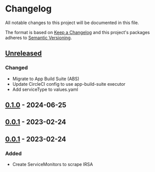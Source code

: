 # Changelog

All notable changes to this project will be documented in this file.

The format is based on [Keep a Changelog](http://keepachangelog.com/en/1.0.0/)
and this project's packages adheres to [Semantic Versioning](http://semver.org/spec/v2.0.0.html).

## [Unreleased]

### Changed

- Migrate to App Build Suite (ABS)
- Update CircleCI config to use app-build-suite executor
- Add serviceType to values.yaml

## [0.1.0] - 2024-06-25

## [0.0.1] - 2023-02-24

## [0.0.1] - 2023-02-24

### Added

- Create ServiceMonitors to scrape IRSA


[Unreleased]: https://github.com/giantswarm/irsa-servicemonitors-app/compare/v0.1.0...HEAD
[0.1.0]: https://github.com/giantswarm/irsa-servicemonitors-app/compare/v0.0.1...v0.1.0
[0.0.1]: https://github.com/giantswarm/irsa-servicemonitors-app/compare/v0.0.0...v0.0.1
